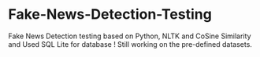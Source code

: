 # Fake-News-Detection-Testing
Fake News Detection testing
based on Python, NLTK and CoSine Similarity  and Used SQL Lite for database !
Still working on the pre-defined datasets.
